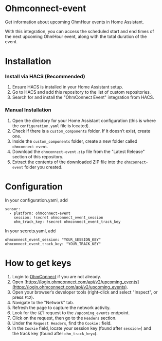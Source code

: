 # Ohmconnect-event
Get information about upcoming OhmHour events in Home Assistant.

With this integration, you can access the scheduled start and end times of the next upcoming OhmHour event, along with the total duration of the event.

# Installation

### Install via HACS (Recommended)

1. Ensure HACS is installed in your Home Assistant setup.
2. Go to HACS and add this repository to the list of custom repositories.
3. Search for and install the "OhmConnect Event" integration from HACS.

### Manual Installation

1. Open the directory for your Home Assistant configuration (this is where the `configuration.yaml` file is located).
2. Check if there is a `custom_components` folder. If it doesn't exist, create one.
3. Inside the `custom_components` folder, create a new folder called `ohmconnect-event`.
4. Download the `ohmconnect-event.zip` file from the "Latest Release" section of this repository.
5. Extract the contents of the downloaded ZIP file into the `ohmconnect-event` folder you created.

# Configuration
In your configuration.yaml, add
````
sensor:
  - platform: ohmconnect-event
    session: !secret ohmconnect_event_session
    ohm_track_key: !secret ohmconnect_event_track_key
````
In your secrets.yaml, add
```
ohmconnect_event_session: "YOUR_SESSION_KEY"
ohmconnect_event_track_key: "YOUR_TRACK_KEY"
```

# How to get keys
1. Login to [OhmConnect](https://login.ohmconnect.com/) if you are not already.
2. Open [https://login.ohmconnect.com/api/v2/upcoming_events](https://login.ohmconnect.com/api/v2/upcoming_events).
3. Open your browser’s developer tools (right-click and select "Inspect", or press `F12`).
4. Navigate to the "Network" tab.
5. Refresh the page to capture the network activity.
6. Look for the `GET` request to the `/upcoming_events` endpoint.
7. Click on the request, then go to the `Headers` section.
8. Under the `Request Headers`, find the `Cookie:` field.
9. In the `Cookie` field, locate your session key (found after `session=`) and the track key (found after `ohm_track_key=`).

